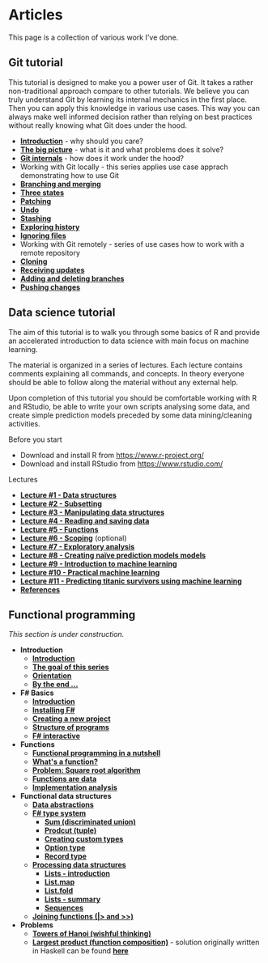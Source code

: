 # ArticlesThis page is a collection of various work I've done. ## Git tutorial This tutorial is designed to make you a power user of Git. It takes a rather non-traditional approach compare to other tutorials. We believe you can truly understand Git by learning its internal mechanics in the first place. Then you can apply this knowledge in various use cases. This way you can always make well informed decision rather than relying on best practices without really knowing what Git does under the hood.* [**Introduction**](texts/git_tutorial/introduction.md) - why should you care?* [**The big picture**](texts/git_tutorial/the_big_picture.md) - what is it and what problems does it solve?* [**Git internals**](texts/git_tutorial/git_internals.md) - how does it work under the hood?* Working with Git locally - this series applies use case apprach demonstrating how to use Git * [**Branching and merging**](texts/git_tutorial/working_locally_merging_strategies.md) * [**Three states**](texts/git_tutorial/working_locally_three_states.md) * [**Patching**](texts/git_tutorial/working_locally_patching.md) * [**Undo**](texts/git_tutorial/working_locally_undo.md) * [**Stashing**](texts/git_tutorial/working_locally_stashing.md) * [**Exploring history**](texts/git_tutorial/working_locally_exploring_history.md) * [**Ignoring files**](texts/git_tutorial/working_locally_gitignore.md)* Working with Git remotely - series of use cases how to work with a remote repository * [**Cloning**](texts/git_tutorial/working_remotely_cloning.md) * [**Receiving updates**](texts/git_tutorial/working_remotely_receiving_updates.md) * [**Adding and deleting branches**](texts/git_tutorial/working_remotely_adding_branches.md) * [**Pushing changes**](texts/git_tutorial/working_remotely_pushing_changes.md) ## Data science tutorial The aim of this tutorial is to walk you through some basics of R and provide an accelerated introduction to data science with main focus on machine learning. The material is organized in a series of lectures. Each lecture contains comments explaining all commands, and concepts. In theory everyone should be able to follow along the material without any external help.Upon completion of this tutorial you should be comfortable working with R and RStudio, be able to write your own scripts analysing some data, and create simple prediction models preceded by some data mining/cleaning activities.Before you start* Download and install R from https://www.r-project.org/* Download and install RStudio from https://www.rstudio.com/Lectures * [**Lecture #1 - Data structures**](texts/data_science/lecture_01_data_structures.md)* [**Lecture #2 - Subsetting**](texts/data_science/lecture_02_subsetting.md)* [**Lecture #3 - Manipulating data structures**](texts/data_science/lecture_03_manipulating_data_structures.md)* [**Lecture #4 - Reading and saving data**](texts/data_science/lecture_04_reading_and_saving_data.md)* [**Lecture #5 - Functions**](texts/data_science/lecture_04_reading_and_saving_data.md)* [**Lecture #6 - Scoping**](texts/data_science/lecture_06_scoping.md) (optional)* [**Lecture #7 - Exploratory analysis**](texts/data_science/lecture_07_exploratory_analysis.md)* [**Lecture #8 - Creating naïve prediction models models**](texts/data_science/lecture_08_creating_naive_prediction_models.md)* [**Lecture #9 - Introduction to machine learning**](texts/data_science/lecture_09_introduction_to_machine_learning.md)* [**Lecture #10 - Practical machine learning**](texts/data_science/lecture_10_practical_machine_learning.md)* [**Lecture #11 - Predicting titanic survivors using machine learning**](texts/data_science/lecture_11_predicting_titanic_survivors_using_machine_learning.md)* [**References**](texts/data_science/references.md)## Functional programming *This section is under construction.** **Introduction**  * [**Introduction**](texts/functional_programming/01_introduction.md)  * [**The goal of this series**](texts/functional_programming/02_goal_of_this_series.md)  * [**Orientation**](texts/functional_programming/03_orientation_to_this_series.md)  * [**By the end ...**](texts/functional_programming/04_by_the_end.md)* **F# Basics**  * [**Introduction**](texts/functional_programming/11_introduction.md)  * [**Installing F#**](texts/functional_programming/12_installing_fsharp.md)  * [**Creating a new project**](texts/functional_programming/13_creating_a_new_project.md)  * [**Structure of programs**](texts/functional_programming/14_structure_of_programs.md)  * [**F# interactive**](texts/functional_programming/15_fsharp_interactive.md)* **Functions**  * [**Functional programming in a nutshell**](texts/functional_programming/21_functional_programming_in_a_nutshell.md)  * [**What's a function?**](texts/functional_programming/22_whats_a_function.md)  * [**Problem: Square root algorithm**](texts/functional_programming/23_problem_sqrt_algorithm.md)  * [**Functions are data**](texts/functional_programming/24_functions_are_data.md)  * [**Implementation analysis**](texts/functional_programming/25_implementation_analysis.md)* **Functional data structures**  * [**Data abstractions**](texts/functional_programming/310_data_abstraction.md)  * [**F# type system**](texts/functional_programming/320_fsharp_type_system.md)    * [**Sum (discriminated union)**](texts/functional_programming/321_sum_discriminated_union.md)    * [**Prodcut (tuple)**](texts/functional_programming/322_product_tuple.md)    * [**Creating custom types**](texts/functional_programming/323_creating_custom_types.md)    * [**Option type**](texts/functional_programming/324_option_type.md)    * [**Record type**](texts/functional_programming/325_record_type.md)  * [**Processing data structures**](texts/functional_programming/330_processing_data_structures.md)    * [**Lists - introduction**](texts/functional_programming/331_lists.introduction.md)    * [**List.map**](texts/functional_programming/332_list_map.md)    * [**List.fold**](texts/functional_programming/333_list_fold.md)    * [**Lists - summary**](texts/functional_programming/334_lists_summary.md)    * [**Sequences**](texts/functional_programming/335_sequences.md)  * [**Joining functions (|> and >>)**](texts/functional_programming/340_joining_functions.md)* **Problems**  * [**Towers of Hanoi (wishful thinking)**](texts/functional_programming/41_towers_of_hanoi.md)  * [**Largest product (function composition)**](texts/functional_programming/42_largest_product.md) - solution originally written in Haskell can be found [**here**](texts/project_euler_problem_11.md)